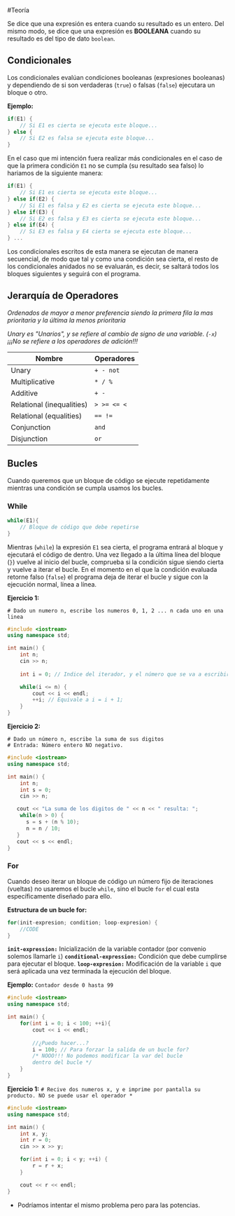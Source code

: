#Teoría

Se dice que una expresión es entera cuando su resultado es un entero.
Del mismo modo, se dice que una expresión es **BOOLEANA** cuando su resultado es del tipo de dato ```boolean```.

## Condicionales

Los condicionales evalúan condiciones booleanas (expresiones booleanas) y dependiendo de si son verdaderas (```true```) o falsas (```false```) ejecutara un bloque o otro.

**Ejemplo:** 
```cpp
if(E1) {
	// Si E1 es cierta se ejecuta este bloque...
} else {
	// Si E2 es falsa se ejecuta este bloque...
}
```

En el caso que mi intención fuera realizar más condicionales en el caso de que la primera condición ```E1``` no se cumpla (su resultado sea falso) lo hariamos de la siguiente manera:
```cpp
if(E1) {
	// Si E1 es cierta se ejecuta este bloque...
} else if(E2) {
	// Si E1 es falsa y E2 es cierta se ejecuta este bloque...
} else if(E3) {
	// Si E2 es falsa y E3 es cierta se ejecuta este bloque...
} else if(E4) {
	// Si E3 es falsa y E4 cierta se ejecuta este bloque...
} ...

```

Los condicionales escritos de esta manera se ejecutan de manera secuencial, de modo que tal y como una condición sea cierta, el resto de los condicionales anidados no se evaluarán, es decir, se saltará todos los bloques siguientes y seguirá con el programa.
 
## Jerarquía de Operadores
*Ordenados de mayor a menor preferencia siendo la primera fila la mas prioritaria y la última la menos prioritaria*

*Unary es "Unarios", y se refiere al cambio de signo de una variable. (```-x```) ¡¡¡No se refiere a los operadores de adición!!!*

| Nombre | Operadores | 
|------|------|
| Unary | ```+ - not``` |
| Multiplicative | ```* / %``` |
| Additive | ```+ -``` |
| Relational (inequalities) | ```> >= <= <``` |
| Relational (equalities) | ```== !=``` |
| Conjunction | ```and``` |
| Disjunction | ```or``` |

## Bucles
Cuando queremos que un bloque de código se ejecute repetidamente mientras una condición se cumpla usamos los bucles.
### While
```cpp
while(E1){
	// Bloque de código que debe repetirse
}
```

Mientras (```while```) la expresión ```E1``` sea cierta, el programa entrará al bloque y ejecutará el código de dentro. Una vez llegado a la última línea del bloque (```}```) vuelve al inicio del bucle, comprueba si la condición sigue siendo cierta y vuelve a iterar el bucle. En el momento en el que la condición evaluada retorne falso (```false```) el programa deja de iterar el bucle y sigue con la ejecución normal, línea a línea.

**Ejercicio 1:**
```
# Dado un numero n, escribe los numeros 0, 1, 2 ... n cada uno en una linea
```

```cpp
#include <iostream>
using namespace std;

int main() {
	int n;
	cin >> n;
	
	int i = 0; // Indice del iterador, y el número que se va a escribir por pantalla.

	while(i <= n) {
		cout << i << endl;
		++i; // Equivale a i = i + 1;
	}
}
```

**Ejercicio 2:**
```
# Dado un número n, escribe la suma de sus digitos
# Entrada: Número entero NO negativo.
```

```cpp
#include <iostream>
using namespace std;

int main() {
	int n;
	int s = 0;
	cin >> n;

   cout << "La suma de los digitos de " << n << " resulta: ";
	while(n > 0) {
      s = s + (n % 10);
      n = n / 10;
   }
   cout << s << endl;
}
```

### For
Cuando deseo iterar un bloque de código un número fijo de iteraciones (vueltas) no usaremos el bucle ```while```, sino el bucle ```for``` el cual esta específicamente diseñado para ello.

**Estructura de un bucle for:**
```cpp
for(init-expresion; condition; loop-expresion) {
	//CODE
}
```

**```init-expression:```** Inicialización de la variable contador (por convenio solemos llamarle ```i```)
**```conditional-expression:```** Condición que debe cumplirse para ejecutar el bloque.
**```loop-expresion:```** Modificación de la variable ```i``` que será aplicada una vez terminada la ejecución del bloque.

**Ejemplo:** ```Contador desde 0 hasta 99```
```cpp
#include <iostream>
using namespace std;

int main() {
	for(int i = 0; i < 100; ++i){
		cout << i << endl;
		
		//¿Puedo hacer...?
		i = 100; // Para forzar la salida de un bucle for?
		/* NOOO!!! No podemos modificar la var del bucle
		dentro del bucle */
	}
}
```

**Ejercicio 1:**
```# Recive dos numeros x, y e imprime por pantalla su producto. NO se puede usar el operador *```

```cpp
#include <iostream>
using namespace std;

int main() {
	int x, y;
	int r = 0;
	cin >> x >> y;

	for(int i = 0; i < y; ++i) {
		r = r + x;
	}

	cout << r << endl;
}
```

* Podríamos intentar el mismo problema pero para las potencias.
